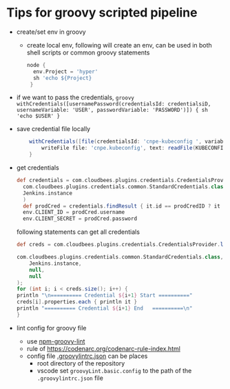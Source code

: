 # Tips for groovy scripted pipeline

- create/set env in groovy
  - create local env, following will create an env, can be used in both shell scripts or common groovy statements

    ```groovy
    node {
      env.Project = 'hyper'
      sh 'echo ${Project}
     }
    ```

- if we want to pass the credentials,
      ```groovy
      withCredentials([usernamePassword(credentialsId: credentialsiD, usernameVariable: 'USER', passwordVariable: 'PASSWORD')]) {
          sh 'echo $USER'
      }
      ```

- save credential file locally

    ```groovy
        withCredentials([file(credentialsId: 'cnpe-kubeconfig ', variable: 'KUBECONFIG')])  {
            writeFile file: 'cnpe.kubeconfig', text: readFile(KUBECONFIG)
        }
    ```

- get credentials

  ```groovy
  def credentials = com.cloudbees.plugins.credentials.CredentialsProvider.lookupCredentials(
    com.cloudbees.plugins.credentials.common.StandardCredentials.class,
    Jenkins.instance
    )
    def prodCred = credentials.findResult { it.id == prodCredID ? it : null }
    env.CLIENT_ID = prodCred.username
    env.CLIENT_SECRET = prodCred.password
    ```

    following statements can get all credentials

    ```groovy
    def creds = com.cloudbees.plugins.credentials.CredentialsProvider.lookupCredentials(

    com.cloudbees.plugins.credentials.common.StandardCredentials.class,
        Jenkins.instance,
        null,
        null
    );
    for (int i; i < creds.size(); i++) {
    println "\n========== Credential ${i+1} Start =========="
    creds[i].properties.each { println it }
    println "========== Credential ${i+1} End   ==========\n"
    }
    ```

- lint config for groovy file
  - use [npm-groovy-lint](https://github.com/nvuillam/npm-groovy-lint)
  - rule of https://codenarc.org/codenarc-rule-index.html
  - config file [.groovylintrc.json](./.groovylintrc.json) can be places
    - root directory of the repository
    - vscode set  `groovyLint.basic.config`  to the path of the `.groovylintrc.json` file
